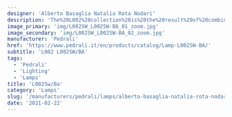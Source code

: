 ```yaml
---
designer: 'Alberto Basaglia Natalia Rota Nodari'
description: 'The%20L002%20collection%20is%20the%20result%20of%20combining%20two%20moulded%20polycarbonate%20shells%20and%20it%20stands%20out%20for%20its%20soft%20and%20sinuous%20shapes.%20Suspension%20lamp%20with%20two%20injection%20moulded%20polycarbonate%20diffusers%20%D8%20520mm.%0A%0A%A0'
image_primary: 'img/L002SW_L002SW-BA_01_zoom.jpg'
image_secondary: 'img/L002SW_L002SW-BA_02_zoom.jpg'
manufacturer: 'Pedrali'
href: 'https://www.pedrali.it/en/products/catalog/Lamp-L002SW-BA/'
subtitle: 'L002 L002SW/BA'
tags:
  - 'Pedrali'
  - 'Lighting'
  - 'Lamps'
title: 'L002Sw/Ba'
category: 'Lamps'
slug: '/manufacturers/pedrali/lamps/alberto-basaglia-natalia-rota-nodari-l-002-sw-ba'
date: '2021-02-22'
---
```

